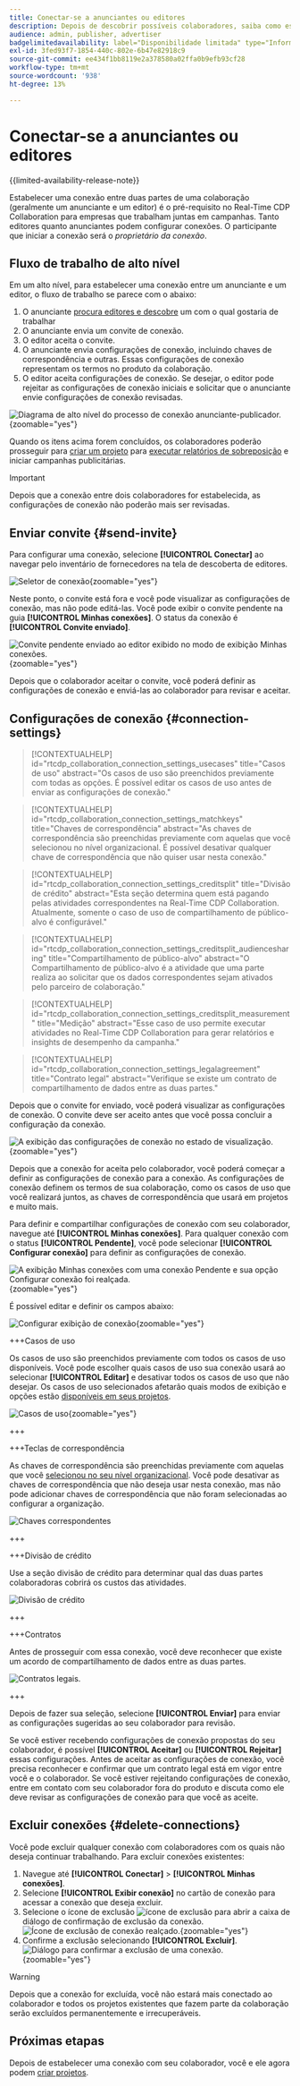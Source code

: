 ```yaml
---
title: Conectar-se a anunciantes ou editores
description: Depois de descobrir possíveis colaboradores, saiba como estabelecer conexões e começar a colaborar em projetos.
audience: admin, publisher, advertiser
badgelimitedavailability: label="Disponibilidade limitada" type="Informative" url="https://helpx.adobe.com/legal/product-descriptions/real-time-customer-data-platform-collaboration.html newtab=true"
exl-id: 3fed93f7-1854-440c-802e-6b47e82918c9
source-git-commit: ee434f1bb8119e2a378580a02ffa0b9efb93cf28
workflow-type: tm+mt
source-wordcount: '938'
ht-degree: 13%

---
```


# Conectar-se a anunciantes ou editores

{{limited-availability-release-note}}

Estabelecer uma conexão entre duas partes de uma colaboração (geralmente um anunciante e um editor) é o pré-requisito no Real-Time CDP Collaboration para empresas que trabalham juntas em campanhas. Tanto editores quanto anunciantes podem configurar conexões. O participante que iniciar a conexão será o *proprietário da conexão*.

## Fluxo de trabalho de alto nível

Em um alto nível, para estabelecer uma conexão entre um anunciante e um editor, o fluxo de trabalho se parece com o abaixo:

1. O anunciante [procura editores e descobre](/help/guide/connect/discover-publishers.md) um com o qual gostaria de trabalhar
2. O anunciante envia um convite de conexão.
3. O editor aceita o convite.
4. O anunciante envia configurações de conexão, incluindo chaves de correspondência e outras. Essas configurações de conexão representam os termos no produto da colaboração.
5. O editor aceita configurações de conexão. Se desejar, o editor pode rejeitar as configurações de conexão iniciais e solicitar que o anunciante envie configurações de conexão revisadas.

![Diagrama de alto nível do processo de conexão anunciante-publicador.](/help/assets/connect/establish-connection/advertiser-publisher-connection-process.png){zoomable="yes"}

Quando os itens acima forem concluídos, os colaboradores poderão prosseguir para [criar um projeto](/help/guide/collaborate/manage-projects.md#create-project) para [executar relatórios de sobreposição](/help/guide/collaborate/discover.md) e iniciar campanhas publicitárias.

>[!IMPORTANT]
>
>Depois que a conexão entre dois colaboradores for estabelecida, as configurações de conexão não poderão mais ser revisadas.

## Enviar convite {#send-invite}

Para configurar uma conexão, selecione **[!UICONTROL Conectar]** ao navegar pelo inventário de fornecedores na tela de descoberta de editores.

![Seletor de conexão](/help/assets/connect/establish-connection/connect-selection.png){zoomable="yes"}

Neste ponto, o convite está fora e você pode visualizar as configurações de conexão, mas não pode editá-las. Você pode exibir o convite pendente na guia **[!UICONTROL Minhas conexões]**. O status da conexão é **[!UICONTROL Convite enviado]**.

![Convite pendente enviado ao editor exibido no modo de exibição Minhas conexões.](/help/assets/connect/establish-connection/pending-invite-sent.png){zoomable="yes"}

Depois que o colaborador aceitar o convite, você poderá definir as configurações de conexão e enviá-las ao colaborador para revisar e aceitar.

## Configurações de conexão {#connection-settings}

>[!CONTEXTUALHELP]
>id="rtcdp_collaboration_connection_settings_usecases"
>title="Casos de uso"
>abstract="Os casos de uso são preenchidos previamente com todas as opções. É possível editar os casos de uso antes de enviar as configurações de conexão."

>[!CONTEXTUALHELP]
>id="rtcdp_collaboration_connection_settings_matchkeys"
>title="Chaves de correspondência"
>abstract="As chaves de correspondência são preenchidas previamente com aquelas que você selecionou no nível organizacional. É possível desativar qualquer chave de correspondência que não quiser usar nesta conexão."

>[!CONTEXTUALHELP]
>id="rtcdp_collaboration_connection_settings_creditsplit"
>title="Divisão de crédito"
>abstract="Esta seção determina quem está pagando pelas atividades correspondentes na Real-Time CDP Collaboration. Atualmente, somente o caso de uso de compartilhamento de público-alvo é configurável."

>[!CONTEXTUALHELP]
>id="rtcdp_collaboration_connection_settings_creditsplit_audiencesharing"
>title="Compartilhamento de público-alvo"
>abstract="O Compartilhamento de público-alvo é a atividade que uma parte realiza ao solicitar que os dados correspondentes sejam ativados pelo parceiro de colaboração."

>[!CONTEXTUALHELP]
>id="rtcdp_collaboration_connection_settings_creditsplit_measurement"
>title="Medição"
>abstract="Esse caso de uso permite executar atividades no Real-Time CDP Collaboration para gerar relatórios e insights de desempenho da campanha."

>[!CONTEXTUALHELP]
>id="rtcdp_collaboration_connection_settings_legalagreement"
>title="Contrato legal"
>abstract="Verifique se existe um contrato de compartilhamento de dados entre as duas partes."

Depois que o convite for enviado, você poderá visualizar as configurações de conexão. O convite deve ser aceito antes que você possa concluir a configuração da conexão.

![A exibição das configurações de conexão no estado de visualização.](/help/assets/connect/establish-connection/preview-connection-settings.png){zoomable="yes"}

Depois que a conexão for aceita pelo colaborador, você poderá começar a definir as configurações de conexão para a conexão. As configurações de conexão definem os termos de sua colaboração, como os casos de uso que você realizará juntos, as chaves de correspondência que usará em projetos e muito mais.

Para definir e compartilhar configurações de conexão com seu colaborador, navegue até **[!UICONTROL Minhas conexões]**. Para qualquer conexão com o status **[!UICONTROL Pendente]**, você pode selecionar **[!UICONTROL Configurar conexão]** para definir as configurações de conexão.

![A exibição Minhas conexões com uma conexão Pendente e sua opção Configurar conexão foi realçada.](/help/assets/connect/establish-connection/pending-connection.png){zoomable="yes"}

É possível editar e definir os campos abaixo:

![Configurar exibição de conexão](/help/assets/connect/establish-connection/connection-view.png){zoomable="yes"}

+++Casos de uso

Os casos de uso são preenchidos previamente com todos os casos de uso disponíveis. Você pode escolher quais casos de uso sua conexão usará ao selecionar **[!UICONTROL Editar]** e desativar todos os casos de uso que não desejar. Os casos de uso selecionados afetarão quais modos de exibição e opções estão [disponíveis em seus projetos](../collaborate/manage-projects.md#project-use-cases).

![Casos de uso](/help/assets/connect/establish-connection/view-use-cases.png){zoomable="yes"}

+++

+++Teclas de correspondência

As chaves de correspondência são preenchidas previamente com aquelas que você [selecionou no seu nível organizacional](/help/guide/setup/onboard-organization.md#set-up-match-keys). Você pode desativar as chaves de correspondência que não deseja usar nesta conexão, mas não pode adicionar chaves de correspondência que não foram selecionadas ao configurar a organização.

![Chaves correspondentes](/help/assets/connect/establish-connection/match-keys.png)

+++

+++Divisão de crédito

Use a seção divisão de crédito para determinar qual das duas partes colaboradoras cobrirá os custos das atividades.

![Divisão de crédito](/help/assets/connect/establish-connection/edit-billing-ownership.png)

+++

+++Contratos

Antes de prosseguir com essa conexão, você deve reconhecer que existe um acordo de compartilhamento de dados entre as duas partes.

![Contratos legais.](/help/assets/connect/establish-connection/legal-agreement.png)

+++

Depois de fazer sua seleção, selecione **[!UICONTROL Enviar]** para enviar as configurações sugeridas ao seu colaborador para revisão.

Se você estiver recebendo configurações de conexão propostas do seu colaborador, é possível **[!UICONTROL Aceitar]** ou **[!UICONTROL Rejeitar]** essas configurações. Antes de aceitar as configurações de conexão, você precisa reconhecer e confirmar que um contrato legal está em vigor entre você e o colaborador. Se você estiver rejeitando configurações de conexão, entre em contato com seu colaborador fora do produto e discuta como ele deve revisar as configurações de conexão para que você as aceite.

## Excluir conexões {#delete-connections}

Você pode excluir qualquer conexão com colaboradores com os quais não deseja continuar trabalhando. Para excluir conexões existentes:

1. Navegue até **[!UICONTROL Conectar]** > **[!UICONTROL Minhas conexões]**.
2. Selecione **[!UICONTROL Exibir conexão]** no cartão de conexão para acessar a conexão que deseja excluir.
3. Selecione o ícone de exclusão ![ícone de exclusão](/help/assets/common/delete.svg) para abrir a caixa de diálogo de confirmação de exclusão da conexão.
   ![Ícone de exclusão de conexão realçado.](/help/assets/connect/establish-connection/delete-icon-highlighted.png){zoomable="yes"}
4. Confirme a exclusão selecionando **[!UICONTROL Excluir]**.
   ![Diálogo para confirmar a exclusão de uma conexão. ](/help/assets/connect/establish-connection/delete-connection-dialog.png){zoomable="yes"}

>[!WARNING]
>
>Depois que a conexão for excluída, você não estará mais conectado ao colaborador e todos os projetos existentes que fazem parte da colaboração serão excluídos permanentemente e irrecuperáveis.

## Próximas etapas

Depois de estabelecer uma conexão com seu colaborador, você e ele agora podem [criar projetos](/help/guide/collaborate/manage-projects.md#create-project).
